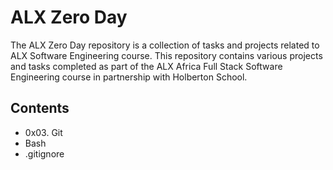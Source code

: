# ALX Zero Day
The ALX Zero Day repository is a collection of tasks and projects related to ALX Software Engineering course. This repository contains various projects and tasks completed as part of the ALX Africa Full Stack Software Engineering course in partnership with Holberton School.

## Contents

- 0x03. Git
- Bash
- .gitignore
